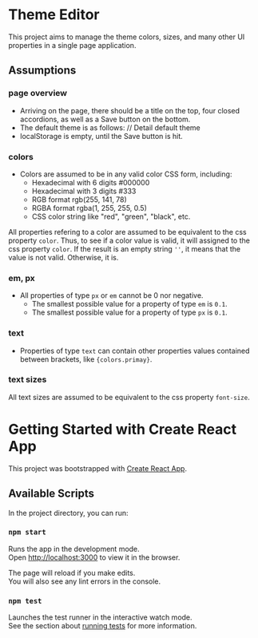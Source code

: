 # Theme Editor

This project aims to manage the theme colors, sizes, and many other UI properties in a single page application.

## Assumptions

### page overview
- Arriving on the page, there should be a title on the top, four closed accordions, as well as a Save button on the bottom.
- The default theme is as follows:
// Detail default theme
- localStorage is empty, until the Save button is hit.

### colors
- Colors are assumed to be in any valid color CSS form, including:
  - Hexadecimal with 6 digits #000000
  - Hexadecimal with 3 digits #333
  - RGB format rgb(255, 141, 78)
  - RGBA format rgba(1, 255, 255, 0.5)
  - CSS color string like "red", "green", "black", etc.

All properties refering to a color are assumed to be equivalent to the css property `color`.
Thus, to see if a color value is valid, it will assigned to the css property `color`. If the result is an empty string `''`, it means that the value is not valid. Otherwise, it is.

### em, px
- All properties of type `px` or `em` cannot be 0 nor negative.
  - The smallest possible value for a property of type `em` is `0.1`.
  - The smallest possible value for a property of type `px` is `0.1`.

### text
- Properties of type `text` can contain other properties values contained between brackets, like `{colors.primay}`.

### text sizes

All text sizes are assumed to be equivalent to the css property `font-size`.

# Getting Started with Create React App

This project was bootstrapped with [Create React App](https://github.com/facebook/create-react-app).

## Available Scripts

In the project directory, you can run:

### `npm start`

Runs the app in the development mode.\
Open [http://localhost:3000](http://localhost:3000) to view it in the browser.

The page will reload if you make edits.\
You will also see any lint errors in the console.

### `npm test`

Launches the test runner in the interactive watch mode.\
See the section about [running tests](https://facebook.github.io/create-react-app/docs/running-tests) for more information.
